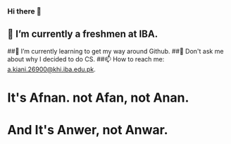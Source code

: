 ### Hi there 👋

## 🔭 I’m currently a freshmen at IBA. 
##🌱 I’m currently learning to get my way around Github.
##💬 Don't ask me about why I decided to do CS.
##📫 How to reach me: a.kiani.26900@khi.iba.edu.pk.
# It's Afnan. not Afan, not Anan.
# And It's Anwer, not Anwar.
